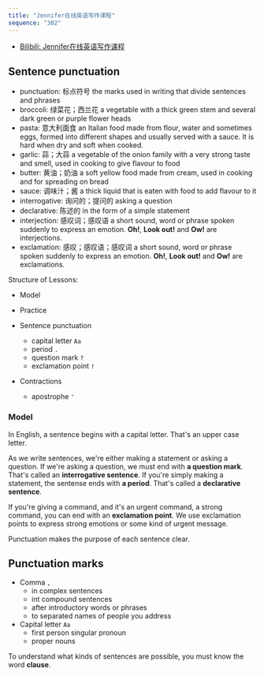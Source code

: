 ```yaml
---
title: "Jennifer在线英语写作课程"
sequence: "302"
---
```


- [Bilibili: Jennifer在线英语写作课程](https://www.bilibili.com/video/BV1mJ411J7k9)

## Sentence punctuation

- punctuation: 标点符号 the marks used in writing that divide sentences and phrases
- broccoli: 绿菜花；西兰花 a vegetable with a thick green stem and several dark green or purple flower heads
- pasta: 意大利面食 an Italian food made from flour, water and sometimes eggs, formed into different shapes and usually served with a sauce. It is hard when dry and soft when cooked.
- garlic: 蒜；大蒜 a vegetable of the onion family with a very strong taste and smell, used in cooking to give flavour to food
- butter: 黄油；奶油 a soft yellow food made from cream, used in cooking and for spreading on bread
- sauce: 调味汁；酱 a thick liquid that is eaten with food to add flavour to it
- interrogative: 询问的；提问的 asking a question
- declarative: 陈述的 in the form of a simple statement
- interjection: 感叹词；感叹语 a short sound, word or phrase spoken suddenly to express an emotion. **Oh!**, **Look out!** and **Ow!** are interjections.
- exclamation: 感叹；感叹语；感叹词 a short sound, word or phrase spoken suddenly to express an emotion. **Oh!**, **Look out!** and **Ow!** are exclamations.

Structure of Lessons:

- Model
- Practice

- Sentence punctuation
  - capital letter `Aa`
  - period `.`
  - question mark `?`
  - exclamation point `!`
- Contractions
  - apostrophe `'`

### Model

In English, a sentence begins with a capital letter. That's an upper case letter.

As we write sentences, we're either making a statement or asking a question. If we're asking a question, we must end with **a question mark**. That's called an **interrogative sentence**. If you're simply making a statement, the sentense ends with **a period**. That's called a **declarative sentence**.

If you're giving a command, and it's an urgent command, a strong command, you can end with an **exclamation point**. We use exclamation points to express strong emotions or some kind of urgent message.

Punctuation makes the purpose of each sentence clear.

## Punctuation marks

- Comma `,`
  - in complex sentences
  - int compound sentences
  - after introductory words or phrases
  - to separated names of people you address
- Capital letter `Aa`
  - first person singular pronoun
  - proper nouns

To understand what kinds of sentences are possible, you must know the word **clause**.

